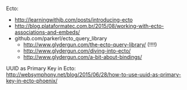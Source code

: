 Ecto:
  - http://learningwithjb.com/posts/introducing-ecto
  - http://blog.plataformatec.com.br/2015/08/working-with-ecto-associations-and-embeds/
  - github.com/parkerl/ecto_query_library
    - http://www.glydergun.com/the-ecto-query-library/ (!!!!)
    - http://www.glydergun.com/diving-into-ecto/
    - http://www.glydergun.com/a-bit-about-bindings/



UUID as Primary Key in Ecto:
  http://websymphony.net/blog/2015/06/28/how-to-use-uuid-as-primary-key-in-ecto-phoenix/

